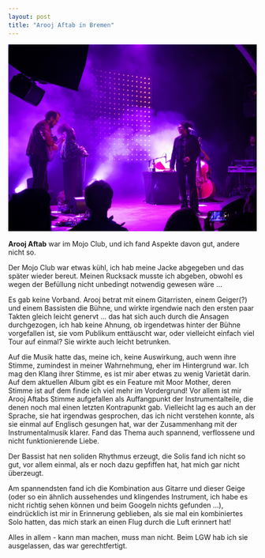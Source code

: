 ```yaml
---
layout: post
title: "Arooj Aftab in Bremen"
---
```


![Arooj Aftab](/images/2024-10-20-arooj-aftab/arooj-aftab.jpeg)

**Arooj Aftab** war im Mojo Club, und ich fand Aspekte davon gut, andere nicht so.

Der Mojo Club war etwas kühl, ich hab meine Jacke abgegeben und das später wieder bereut. Meinen Rucksack musste ich abgeben, obwohl es wegen der Befüllung nicht unbedingt notwendig gewesen wäre …

Es gab keine Vorband. Arooj betrat mit einem Gitarristen, einem Geiger(?) und einem Bassisten die Bühne, und wirkte irgendwie nach den ersten paar Takten gleich leicht genervt … das hat sich auch durch die Ansagen durchgezogen, ich hab keine Ahnung, ob irgendetwas hinter der Bühne vorgefallen ist, sie vom Publikum enttäuscht war, oder vielleicht einfach viel Tour auf einmal? Sie wirkte auch leicht betrunken.

Auf die Musik hatte das, meine ich, keine Auswirkung, auch wenn ihre Stimme, zumindest in meiner Wahrnehmung, eher im Hintergrund war. Ich mag den Klang ihrer Stimme, es ist mir aber etwas zu wenig Varietät darin. Auf dem aktuellen Album gibt es ein Feature mit Moor Mother, deren Stimme ist auf dem finde ich viel mehr im Vordergrund! Vor allem ist mir Arooj Aftabs Stimme aufgefallen als Auffangpunkt der Instrumentalteile, die denen noch mal einen letzten Kontrapunkt gab. Vielleicht lag es auch an der Sprache, sie hat irgendwas gesprochen, das ich nicht verstehen konnte, als sie einmal auf Englisch gesungen hat, war der Zusammenhang mit der Instrumentalmusik klarer. Fand das Thema auch spannend, verflossene und nicht funktionierende Liebe.

Der Bassist hat nen soliden Rhythmus erzeugt, die Solis fand ich nicht so gut, vor allem einmal, als er noch dazu gepfiffen hat, hat mich gar nicht überzeugt. 

Am spannendsten fand ich die Kombination aus Gitarre und dieser Geige (oder so ein ähnlich aussehendes und klingendes Instrument, ich habe es nicht richtig sehen können und beim Googeln nichts gefunden …), eindrücklich ist mir in Erinnerung geblieben, als sie mal ein kombiniertes Solo hatten, das mich stark an einen Flug durch die Luft erinnert hat!

Alles in allem - kann man machen, muss man nicht. Beim LGW hab ich sie ausgelassen, das war gerechtfertigt.